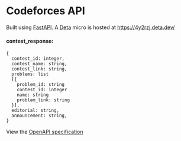 # Codeforces API


Built using [FastAPI](https://github.com/tiangolo/fastapi). A [Deta](https://www.deta.sh/) micro is hosted at https://4y2rzj.deta.dev/

#### contest_response:

```
{
  contest_id: integer,
  contest_name: string,
  contest_link: string,
  problems: list
  [{
    problem_id: string
    contest_id: integer
    name: string
    problem_link: string
  }],
  editorial: string,
  announcement:	string,
}
```
View the [OpenAPI specification](https://4y2rzj.deta.dev/openapi.json)
